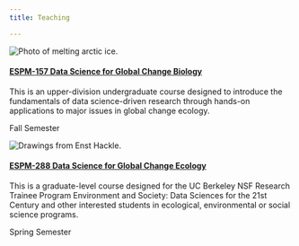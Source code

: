 ```yaml
---
title: Teaching

---
```


<section class="mw7 center">
  <article class="bt bb b--black-10">
    <span class="db pv4 ph3 ph0-l no-underline black dim">
      <div class="flex flex-column flex-row-ns">
        <div class="pr3-ns mb4 mb0-ns w-100 w-40-ns">
          <img src="../img/banner-noaa-ice.jpg" class="db" alt="Photo of melting arctic ice.">
        </div>
        <div class="w-100 w-60-ns pl3-ns">
        <a href="https://espm-157.carlboettiger.info">
          <h4 class="f3 fw1 mt0 lh-title">ESPM-157 Data Science for Global Change Biology</h4>
          </a>
          <p class="f6 f5-l lh-copy">
This is an upper-division undergraduate course designed to introduce the fundamentals of data science-driven research through hands-on applications to major issues in global change ecology.
          </p>
          <p class="f6 lh-copy mv0">Fall Semester</p>
        </div>
      </div>
    </span>
  </article>

  <article class="bt bb b--black-10">
    <span class="db pv4 ph3 ph0-l no-underline black dim">
      <div class="flex flex-column flex-row-ns">
        <div class="pr3-ns mb4 mb0-ns w-100 w-40-ns">
          <img src="../img/detail-crytoidea.jpg" class="db" alt="Drawings from Enst Hackle.">
        </div>
        <div class="w-100 w-60-ns pl3-ns">
          <a href="https://espm-288.carlboettiger.info">
          <h4 class="f3 fw1 mt0 lh-title">ESPM-288 Data Science for Global Change Ecology</h4>
          </a>
          <p class="f6 f5-l lh-copy">
This is a graduate-level course designed for the UC Berkeley NSF Research Trainee Program Environment and Society: Data Sciences for the 21st Century and other interested students in ecological, environmental or social science programs.
          </p>
          <p class="f6 lh-copy mv0">Spring Semester</p>
        </div>
      </div>
    </span>
  </article>
</section>